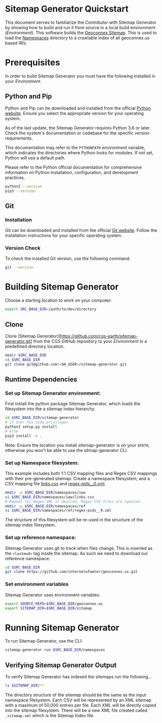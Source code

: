 # Sitemap Generator Quickstart

This document serves to familiarize the *Contributor* with Sitemap Generator by showing how to build and run it from source in a local build environment (*Environment*). This software builds the [Geoconnex Sitemap](https://geoconnex.us/iow/sitemap). This is used to load the [Namespaces](/namespaces/) directory to a crawlable index of all geoconnex.us based IRIs.

# Prerequisites

In order to build Sitemap Generator you must have the following installed in your *Environment*. 

## Python and Pip
Python and Pip can be downloaded and installed from the official [Python website](https://python.org/). Ensure you select the appropriate version for your operating system.

As of the last update, the Sitemap Generator requires Python 3.6 or later. Check the system's documentation or codebase for the specific version requirements.

This documentation may refer to the ``PYTHONPATH`` environment variable, which indicates the directories where Python looks for modules. If not set, Python will use a default path.

Please refer to the Python official documentation for comprehensive information on Python installation, configuration, and development practices.

```bash
python3 --version
pip3 --version
```

## Git

### Installation
Git can be downloaded and installed from the official [Git website](https://git-scm.com/). Follow the installation instructions for your specific operating system.

### Version Check
To check the installed Git version, use the following command:

```bash
git --version
```

# Building Sitemap Generator

Choose a starting location to work on your computer:

```bash
export SRC_BASE_DIR=/path/to/dev/directory
```

## Clone
Clone (Sitemap Generator)[https://github.com/cgs-earth/sitemap-generator.git] from the CGS GitHub repository to your *Environment* in a predefined directory location.

```bash
mkdir $SRC_BASE_DIR
cd $SRC_BASE_DIR
git clone git@github.com:<GH_USER>/sitemap-generator.git
```

## Runtime Dependencies

### Set up Sitemap Generator environment:

First install the python package Sitemap Generator, which loads the filesystem into the a sitemap index hierarchy.

```bash
cd $SRC_BASE_DIR/sitemap-generator
# if User has sudo privileges
python3 setup.py install
# else
pip3 install -e .
```

Note: Ensure the location you install sitemap-generator is on your `$PATH`, otherwise you
won't be able to use the sitmap-generator CLI.

### Set up Namespace filesystem:
This example includes both 1:1 CSV mapping files and Regex CSV mappings with their pre-generated sitemap.
Create a namespace filesystem, and a CSV mapping file [links.csv](links.csv) and [regex-pids__0.xml](regex-pids__0.xml).

```bash
mkdir -p $SRC_BASE_DIR/namespaces/iow
vi $SRC_BASE_DIR/namespaces/iow/links.csv
# Repeat for Regex-XML if desired, Regex CSV files are ignored.
mkdir -p $SRC_BASE_DIR/namespaces/ref
vi $SRC_BASE_DIR/namespaces/ref/regex-pids__0.xml
```

The structure of this filesystem will be re-used in the structure of the sitemap index filesystem.

### Set up reference namespace:
Sitemap Generator uses git to track when files change, This is inserted as the `<lastmod>` tag inside the sitemap.
As such we need to download our reference namespace:

```bash
cd $SRC_BASE_DIR
git clone https://github.com/internetofwater/geoconnex.us.git
```

### Set environment variables

Sitemap Generator uses environment variables:

```bash
export SOURCE_REPO=$SRC_BASE_DIR/geoconnex.us
export SITEMAP_DIR=$SRC_BASE_DIR/sitemap
```

# Running Sitemap Generator

To run Sitemap Generator, use the CLI:

```bash
sitemap-generator run $SRC_BASE_DIR/namespaces
```

## Verifying Sitemap Generator Output

To verify Sitemap Generator has indexed the sitemaps run the following...

```bash
ls $SITEMAP_DIR/**
```

The directory structure of the sitemap should be the same as the input namespace filesystem.
Each CSV will be represented by an XML sitemap with a maximum of 50,000 entries per file.
Each XML will be directly copied into the sitemap filesystem.
There will be a new XML file created called ``_sitemap.xml`` which is the Sitemap Index file.
